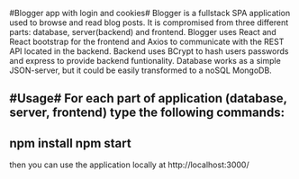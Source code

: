 #Blogger app with login and cookies#
Blogger is a fullstack SPA application used to browse and read blog posts. It is compromised from three different parts: database, server(backend) and frontend. Blogger uses React and React bootstrap for the frontend and Axios to communicate with the REST API located in the backend. Backend uses BCrypt to hash users passwords and express to provide backend funtionality. Database works as a simple JSON-server, but it could be easily transformed to a noSQL MongoDB.

#Usage#
For each part of application (database, server, frontend) type the following commands:
--
npm install
npm start
--

then you can use the application locally at http://localhost:3000/